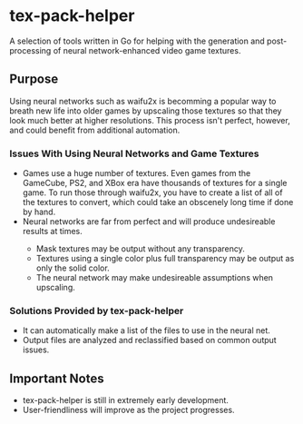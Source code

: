 # tex-pack-helper
A selection of tools written in Go for helping with the generation and post-processing of neural network-enhanced video game textures.

## Purpose
Using neural networks such as waifu2x is becomming a popular way to breath new life into older games by upscaling those textures so that they look much better at higher resolutions. This process isn't perfect, however, and could benefit from additional automation. 

### Issues With Using Neural Networks and Game Textures
<ul>
  <li>Games use a huge number of textures. Even games from the GameCube, PS2, and XBox era have thousands of textures for a single game. To run those through waifu2x, you have to create a list of all of the textures to convert, which could take an obscenely long time if done by hand.</li>
  <li>Neural networks are far from perfect and will produce undesireable results at times. </li>
  <ul>
    <li>Mask textures may be output without any transparency.</li>
    <li>Textures using a single color plus full transparency may be output as only the solid color.</li>
    <li>The neural network may make undesireable assumptions when upscaling.</li>
  </ul>
</ul>

### Solutions Provided by tex-pack-helper
* It can automatically make a list of the files to use in the neural net.
* Output files are analyzed and reclassified based on common output issues.

## Important Notes
* tex-pack-helper is still in extremely early development.
* User-friendliness will improve as the project progresses.
